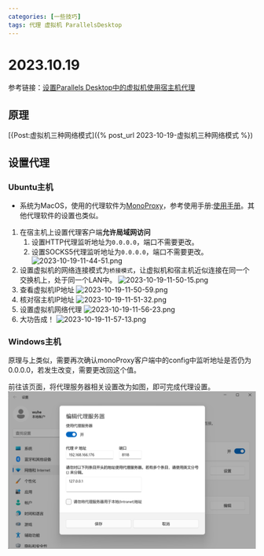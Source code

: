 ```yaml
---
categories: [一些技巧]
tags: 代理 虚拟机 ParallelsDesktop
---
```

# 2023.10.19
参考链接：[设置Parallels Desktop中的虚拟机使用宿主机代理](https://blog.csdn.net/u011195398/article/details/85791354)
## 原理

[{Post:虚拟机三种网络模式]({% post_url 2023-10-19-虚拟机三种网络模式 %})

## 设置代理
### Ubuntu主机
- 系统为MacOS，使用的代理软件为[MonoProxy](https://storage.monocloud.co/client/MacOS/MonoProxyMac%200.7.2.dmg)，参考使用手册:[使用手册](https://mymonocloud.com/knowledgebase/11)。其他代理软件的设置也类似。
1. 在宿主机上设置代理客户端**允许局域网访问**
   1. 设置HTTP代理监听地址为`0.0.0.0`，端口不需要更改。
   2. 设置SOCKS5代理监听地址为`0.0.0.0`，端口不需要更改。
   ![2023-10-19-11-44-51.png](https://s2.loli.net/2023/10/19/BiCw5tcbQXVzjyF.png)
2. 设置虚拟机的网络连接模式为`桥接模式`，让虚拟机和宿主机近似连接在同一个交换机上，处于同一个LAN中。
    ![2023-10-19-11-50-15.png](https://s2.loli.net/2023/10/19/3bs9Y7ujUgc2d4Q.png)
3. 查看虚拟机IP地址
    ![2023-10-19-11-50-59.png](https://s2.loli.net/2023/10/19/EJ3kR2pgbHsxSho.png)
4. 核对宿主机IP地址
    ![2023-10-19-11-51-32.png](https://s2.loli.net/2023/10/19/5swFknB1lyGjiIh.png)
5. 设置虚拟机网络代理
    ![2023-10-19-11-56-23.png](https://s2.loli.net/2023/10/19/hYcLORJZrdDvQbS.png)
6. 大功告成！
    ![2023-10-19-11-57-13.png](https://s2.loli.net/2023/10/19/zHM6i43AlSFqTga.png)

### Windows主机
原理与上类似，需要再次确认monoProxy客户端中的config中监听地址是否仍为0.0.0.0，若发生改变，需要更改回这个值。

前往该页面，将代理服务器相关设置改为如图，即可完成代理设置。
![](2023-10-25-10-11-48.png)